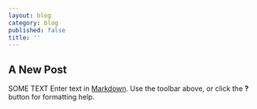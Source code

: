 ```yaml
---
layout: blog
category: blog
published: false
title: ''
---
```

## A New Post
SOME TEXT
Enter text in [Markdown](http://daringfireball.net/projects/markdown/). Use the toolbar above, or click the **?** button for formatting help.
